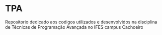 # TPA
Repositorio dedicado aos codigos utilizados e desenvolvidos na disciplina de Técnicas de Programação Avançada no IFES campus Cachoeiro
